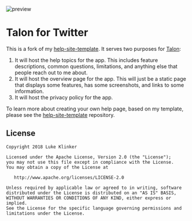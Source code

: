 ![preview](preview-image.png)

# Talon for Twitter

This is a fork of my [help-site-template](https://github.com/klinker24/help-site-template). It serves two purposes for [Talon](https://play.google.com/store/apps/details?id=com.klinker.android.twitter_l):

1. It will host the help topics for the app. This includes feature descriptions, common questions, limitations, and anything else that people reach out to me about.
2. It will host the overview page for the app. This will just be a static page that displays some features, has some screenshots, and links to some information.
3. It will host the privacy policy for the app.

To learn more about creating your own help page, based on my template, please see the [help-site-template](https://github.com/klinker24/help-site-template) repository.

## License

    Copyright 2018 Luke Klinker

    Licensed under the Apache License, Version 2.0 (the "License");
    you may not use this file except in compliance with the License.
    You may obtain a copy of the License at

       http://www.apache.org/licenses/LICENSE-2.0

    Unless required by applicable law or agreed to in writing, software
    distributed under the License is distributed on an "AS IS" BASIS,
    WITHOUT WARRANTIES OR CONDITIONS OF ANY KIND, either express or implied.
    See the License for the specific language governing permissions and
    limitations under the License.

